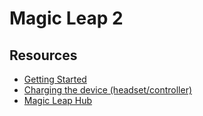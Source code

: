 # Magic Leap 2

## Resources
- [Getting Started](https://www.magicleap.com/legal/start)
- [Charging the device (headset/controller)](https://knowledge.vr-expert.com/kb/how-to-charge-the-magic-leap-2/)
- [Magic Leap Hub](https://ml2-developer.magicleap.com/downloads)
